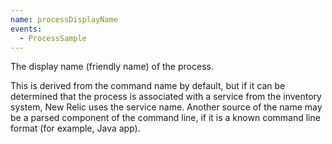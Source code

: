 ```yaml
---
name: processDisplayName
events:
  - ProcessSample
---
```


The display name (friendly name) of the process.

This is derived from the command name by default, but if it can be determined that the process is associated with a service from the inventory system, New Relic uses the service name. Another source of the name may be a parsed component of the command line, if it is a known command line format (for example, Java app).